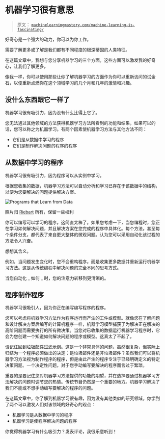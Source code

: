 # 机器学习很有意思

> 原文： [`machinelearningmastery.com/machine-learning-is-fascinating/`](https://machinelearningmastery.com/machine-learning-is-fascinating/)

好奇心是一个强大的动力，你可以为你工作。

需要了解更多或了解是我们都有不同程度的根深蒂固的人类特征。

在这篇文章中，我想与您分享机器学习的三个方面，这些方面可以激发我的好奇心，让我们了解更多。

像我一样，你可以使用那些让你了解机器学习的方面作为你可以重新访问的试金石，以便重新点燃你在这个领域学习的几个月和几年的激情和兴趣。

## 没什么东西跟它一样了

机器学习很有吸引力，因为没有什么比得上它了。

您无法通过其他领域的方法获得机器学习方法所看到的功能和结果，如果可以的话，您可以称之为机器学习。有两个因素使机器学习方法与其他方法不同：

*   它们是从数据中学习的程序
*   它们是制作解决问题的程序的程序

## 从数据中学习的程序

机器学习很有吸引力，因为程序可以从实例中学习。

根据您收集的数据，机器学习方法可以自动分析和学习已存在于该数据中的结构，以便为您要解决的问题提供解决方案。

![Programs that Learn from Data](https://3qeqpr26caki16dnhd19sv6by6v-wpengine.netdna-ssl.com/wp-content/uploads/2013/12/code.jpg)

照片归 [Riebart](http://www.flickr.com/photos/riebart/4466482623/sizes/l/) 所有，保留一些权利

你可以编写可以学习的程序，这简直太棒了。如果您考虑一下，当您编程时，您正在学习如何解决问题，并且解决方案在您完成的程序中具体化。每个方法，甚至每个条件分支，都代表了来自更大整体的微观问题。认为您可以采用自动化该过程的方法令人兴奋。

想想其含义。

例如，当问题发生变化时，您不会重构程序，而是收集更多数据并重新运行机器学习方法。这是从传统编程中解决问题的完全不同的思考方式。

当您自动化 _ 如何 _ 时，您的注意力转移到更清晰的。

## 程序制作程序

机器学习很吸引人，因为你正在编写编写程序的程序。

您可以考虑将机器学习方法作为程序运行而产生的工件或模型。就像您在了解问题和设计解决方案后编写的计算机程序一样，机器学习模型捕获了为解决正在解决的高阶问题而需要执行的所有微决策。当您对已收集的数据运行机器学习程序时，它会为您创建一个知道如何解决问题的程序或模型。这真太了不起了。

请记住回到[垃圾邮件过滤示例](http://machinelearningmastery.com/what-is-machine-learning/ "What is Machine Learning: A Tour of Authoritative Definitions and a Handy One-Liner You Can Use")。这是一个非常具体的问题，虽然很复杂，但实际上归结为一个程序必须做出的决定：是垃圾邮件还是非垃圾邮件？虽然我们可以将机器学习方法视为制作程序的程序，但是由此产生的程序专注于已经明确定义的特定决策问题。一个决定性问题，对于您手动编写要解决的程序而言过于繁琐。

重要的是要记住您对机器学习方法提供的功能的期望，并在选择要通过机器学习方法解决的问题时调节您的热情。传统节目仍然是一个重要的地方。机器学习解决了我们不能或不想手动编写要解决的程序的问题。

在这篇文章中，你了解到机器学习很有趣，因为没有其他类似的研究领域。你学到了两个可以激发人们对该领域的好奇心的观点：

*   机器学习是从数据中学习的程序
*   机器学习是使程序解决问题的程序

你觉得机器学习有什么吸引力？发表评论，我很乐意听到！